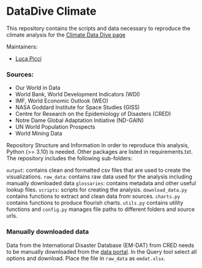 # DataDive Climate

This repository contains the scripts and data necessary 
to reproduce the climate analysis for the
[Climate Data Dive page](https://www.one.org/africa/issues/covid-19-tracker/explore-climate-change/)

Maintainers:
- [Luca Picci](https://github.com/lpicci96/)

### Sources:

- Our World in Data
- World Bank, World Development Indicators (WDI)
- IMF, World Economic Outlook (WEO)
- NASA Goddard Institute for Space Studies (GISS)
- Centre for Research on the Epidemiology of Disasters (CRED)
- Notre Dame Global Adaptation Initiative (ND-GAIN)
- UN World Population Prospects
- World Mining Data

Repository Structure and Information
In order to reproduce this analysis, Python (>= 3.10) is needed. 
Other packages are listed in requirements.txt. 
The repository includes the following sub-folders:

`output`: contains clean and formatted csv files that are used to create the
visualizations. 
`raw_data`: contains raw data used for the analysis including manually downloaded data 
`glossaries`: contains metadata and other useful lookup files. 
`scripts`: scripts for creating the analysis. 
`download_data.py` contains functions to extract and clean data from sources. 
`charts.py` contains functions to produce flourish charts.
`utils.py` contains utility functions and 
`config.py` manages file paths to different folders and source urls.

### Manually downloaded data

Data from the International Disaster Database (EM-DAT) from
CRED needs to be manually downloaded from the
[data portal](https://public.emdat.be/). In the Query tool
select all options and download. Place the file in
`raw_data` as `emdat.xlsx`.

